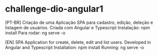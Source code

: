 # challenge-dio-angular1

[PT-BR]
Criação de uma Aplicação SPA para cadastro, edição, deleção e listagem de usuários. Criada com Angular e Typescript
Instalação: npm install
Para rodar: ng serve -o

[EN]
SPA Application for create, delete, edit and list users. Developed in Angular and Typescript
Installation: npm install
Running: ng serve -o
